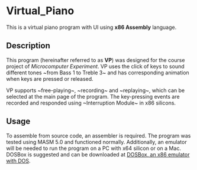 # Virtual_Piano
This is a virtual piano program with UI using **x86 Assembly** language.

## Description
This program (hereinafter referred to as **VP**) was designed for the course project of *Microcomputer Experiment*. VP uses the click of keys to sound different tones ~from Bass 1 to Treble 3~ and has corresponding animation when keys are pressed or released.

VP supports ~free-playing~, ~recording~ and ~replaying~, which can be selected at the main page of the program. The key-pressing events are recorded and responded using ~Interruption Module~ in x86 silicons.

## Usage
To assemble from source code, an assembler is required. The program was tested using MASM 5.0 and functioned normally. Additionally, an emulator will be needed to run the program on a PC with x64 silicon or on a Mac. DOSBox is suggested and can be downloaded at [DOSBox, an x86 emulator with DOS](https://www.dosbox.com/download.php?main=1).
